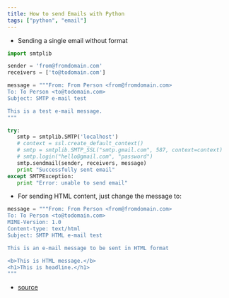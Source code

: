 ```yaml
---
title: How to send Emails with Python
tags: ["python", "email"]
---
```


- Sending a single email without format

```python
import smtplib

sender = 'from@fromdomain.com'
receivers = ['to@todomain.com']

message = """From: From Person <from@fromdomain.com>
To: To Person <to@todomain.com>
Subject: SMTP e-mail test

This is a test e-mail message.
"""

try:
   smtp = smtplib.SMTP('localhost')
   # context = ssl.create_default_context()
   # smtp = smtplib.SMTP_SSL("smtp.gmail.com", 587, context=context)
   # smtp.login("hello@gmail.com", "password")
   smtp.sendmail(sender, receivers, message)         
   print "Successfully sent email"
except SMTPException:
   print "Error: unable to send email"
```

- For sending HTML content, just change the message to:

```python
message = """From: From Person <from@fromdomain.com>
To: To Person <to@todomain.com>
MIME-Version: 1.0
Content-type: text/html
Subject: SMTP HTML e-mail test

This is an e-mail message to be sent in HTML format

<b>This is HTML message.</b>
<h1>This is headline.</h1>
"""
```

* [source](https://realpython.com/python-send-email/)
